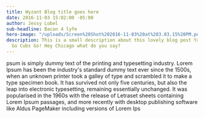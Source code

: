 ```yaml
---
title: Wyzant Blog title goes here
date: 2016-11-03 15:02:00 -05:00
author: Jessy Lobel
sub-headline: Bacon 4 lyfe
hero-image: "/uploads/Screen%20Shot%202016-11-03%20at%203.03.15%20PM.png"
description: This is a small description about this lovely blog post Yay woo hoo.
  Go Cubs Go! Hey Chicago what do you say?
---
```


psum is simply dummy text of the printing and typesetting industry. Lorem Ipsum has been the industry's standard dummy text ever since the 1500s, when an unknown printer took a galley of type and scrambled it to make a type specimen book. It has survived not only five centuries, but also the leap into electronic typesetting, remaining essentially unchanged. It was popularised in the 1960s with the release of Letraset sheets containing Lorem Ipsum passages, and more recently with desktop publishing software like Aldus PageMaker including versions of Lorem Ips